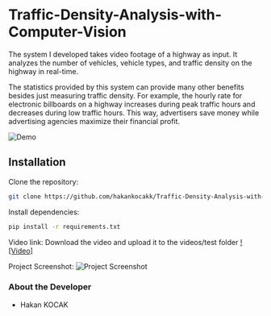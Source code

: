 # Traffic-Density-Analysis-with-Computer-Vision
The system I developed takes video footage of a highway as input. It analyzes the number of vehicles, vehicle types, and traffic density on the highway in real-time.

The statistics provided by this system can provide many other benefits besides just measuring traffic density. For example, the hourly rate for electronic billboards on a highway increases during peak traffic hours and decreases during low traffic hours. This way, advertisers save money while advertising agencies maximize their financial profit.

![Demo](videos/traffic.gif)

## Installation

Clone the repository:

```bash
git clone https://github.com/hakankocakk/Traffic-Density-Analysis-with-Computer-Vision.git
```
Install dependencies:

```bash
pip install -r requirements.txt
```
Video link:
Download the video and upload it to the videos/test folder
[![Video]](https://drive.google.com/file/d/1UHODDpvU2gFCI9337M0tLHw63bzt2r7J/view?usp=sharing)

Project Screenshot:
![Project Screenshot](İmages/Traffic.png)

### **About the Developer**
- Hakan KOCAK

